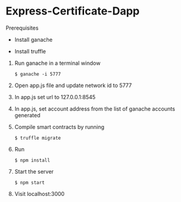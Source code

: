 # Express-Certificate-Dapp

Prerequisites

- Install ganache

- Install truffle

1. Run ganache in a terminal window

    `$ ganache -i 5777`

2. Open app.js file and update network id to 5777

3. In app.js set url to 127.0.0.1:8545

4. In app.js, set account address from the list of ganache accounts generated

5. Compile smart contracts by running

    `$ truffle migrate`

6. Run

    `$ npm install`

7. Start the server

    `$ npm start`

8. Visit localhost:3000


